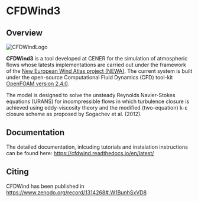 # CFDWind3 

## Overview
![CFDWindLogo](https://windbench.net/system/files/cfdwind3.png)

**CFDWind3** is a tool developed at CENER for the simulation of atmospheric flows whose latests implementations are carried out under the framework of the [New European Wind Atlas project (NEWA)](http://www.neweuropeanwindatlas.eu/).
The current system is built under the open-source Computational Fluid Dynamics (CFD) tool-kit [OpenFOAM version 2.4.0](https://openfoam.org/download/2-4-0-ubuntu/).

The model is designed to solve the unsteady Reynolds Navier-Stokes equations (URANS) for incompressible flows in which turbulence closure is achieved using eddy-viscosity theory and the modified (two-equation) k-ε closure scheme as proposed by Sogachev et al. (2012).


## Documentation

The detailed documentation, inlcuding tutorials and instalation instructions can be found here:
https://cfdwind.readthedocs.io/en/latest/


## Citing

CFDWind has been published in https://www.zenodo.org/record/1314268#.W1BunhSxVD8
